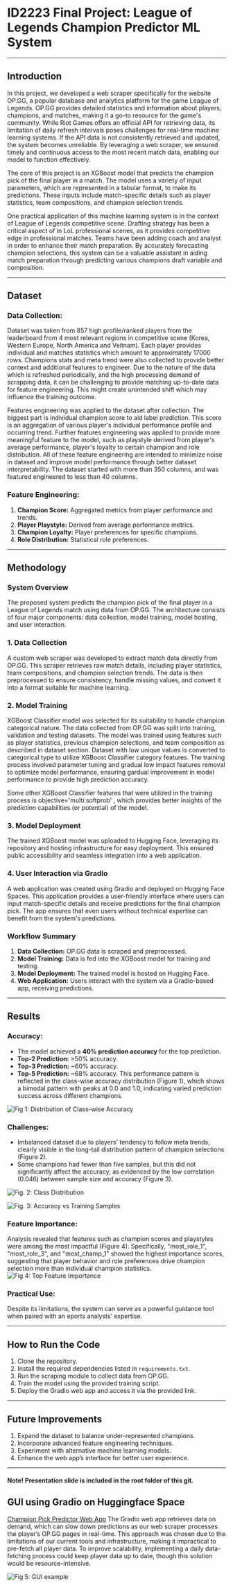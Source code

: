 # ID2223 Final Project: League of Legends Champion Predictor ML System

---

## Introduction
In this project, we developed a web scraper specifically for the website OP.GG, a popular database and analytics platform for the game League of Legends. OP.GG provides detailed statistics and information about players, champions, and matches, making it a go-to resource for the game's community. While Riot Games offers an official API for retrieving data, its limitation of daily refresh intervals poses challenges for real-time machine learning systems. If the API data is not consistently retrieved and updated, the system becomes unreliable. By leveraging a web scraper, we ensured timely and continuous access to the most recent match data, enabling our model to function effectively.

The core of this project is an XGBoost model that predicts the champion pick of the final player in a match. The model uses a variety of input parameters, which are represented in a tabular format, to make its predictions. These inputs include match-specific details such as player statistics, team compositions, and champion selection trends.

One practical application of this machine learning system is in the context of League of Legends competitive scene. Drafting strategy has been a critical aspect of in LoL professional scenes, as it provides competitive edge in professional matches. Teams have been adding coach and analyst in order to enhance their match preparation. By accurately forecasting champion selections, this system can be a valuable assistant in aiding match preparation through predicting various champions draft variable and composition.

---

## Dataset
### Data Collection:
Dataset was taken from 857 high profile/ranked players from the leaderboard from 4 most relevant regions in competitive scene (Korea, Western Europe, North America and Veitnam). Each player provides individual and matches statistics which amount to approximately 17000 rows. Champions stats and meta trend were also collected to provide better context and additional features to engineer. Due to the nature of the data which is refreshed periodically, and the high processing demand of scrapping data, it can be challenging to provide matching up-to-date data for feature engineering. This might create unintended shift which may influence the training outcome.

Features engineering was applied to the dataset after collection. The biggest part is individual champion score to aid label prediction. This score is an aggregation of various player's individual performance profile and occurring trend. Further features engineering was applied to provide more meaningful feature to the model, such as playstyle derived from player's average performance, player's loyalty to certain champion and role distribution. All of these feature engineering are intended to minimize noise in dataset and improve model performance through better dataset interpretability. The dataset started with more than 350 columns, and was featured engineered to less than 40 columns.

### Feature Engineering:
1. **Champion Score:** Aggregated metrics from player performance and trends.
2. **Player Playstyle:** Derived from average performance metrics.
3. **Champion Loyalty:** Player preferences for specific champions.
4. **Role Distribution:** Statistical role preferences.

---

## Methodology
### System Overview
The proposed system predicts the champion pick of the final player in a League of Legends match using data from OP.GG. The architecture consists of four major components: data collection, model training, model hosting, and user interaction.

### 1. Data Collection
A custom web scraper was developed to extract match data directly from OP.GG. This scraper retrieves raw match details, including player statistics, team compositions, and champion selection trends. The data is then preprocessed to ensure consistency, handle missing values, and convert it into a format suitable for machine learning.

### 2. Model Training
XGBoost Classifier model was selected for its suitability to handle champion categorical nature. The data collected from OP.GG was split into training, validation and testing datasets. The model was trained using features such as player statistics, previous champion selections, and team composition as described in dataset section. Dataset with low unique values is converted to categorical type to utilize XGBoost Classifier category features. The training process involved parameter tuning and gradual low impact features removal to optimize model performance, ensuring gardual improvement in model performance to provide high prediction accuracy. 

Some other XGBoost Classifier features that were utilized in the training process is objective='multi:softprob' , which provides better insights of the prediction capabilities (or potential) of the model.

### 3. Model Deployment
The trained XGBoost model was uploaded to Hugging Face, leveraging its repository and hosting infrastructure for easy deployment. This ensured public accessibility and seamless integration into a web application.

### 4. User Interaction via Gradio
A web application was created using Gradio and deployed on Hugging Face Spaces. This application provides a user-friendly interface where users can input match-specific details and receive predictions for the final champion pick. The app ensures that even users without technical expertise can benefit from the system's predictions.

### Workflow Summary
1. **Data Collection:** OP.GG data is scraped and preprocessed.
2. **Model Training:** Data is fed into the XGBoost model for training and testing.
3. **Model Deployment:** The trained model is hosted on Hugging Face.
4. **Web Application:** Users interact with the system via a Gradio-based app, receiving predictions.

---

## Results
### Accuracy:
- The model achieved a **40% prediction accuracy** for the top prediction.
- **Top-2 Prediction:** >50% accuracy.
- **Top-3 Prediction:** ~60% accuracy.
- **Top-5 Prediction:** ~68% accuracy.
This performance pattern is reflected in the class-wise accuracy distribution (Figure 1), which shows a bimodal pattern with peaks at 0.0 and 1.0, indicating varied prediction success across different champions.

![Fig 1: Distribution of Class-wise Accuracy](images/distribution_of_class_wise_accuracy.jpg)

### Challenges:
- Imbalanced dataset due to players’ tendency to follow meta trends, clearly visible in the long-tail distribution pattern of champion selections (Figure 2).
- Some champions had fewer than five samples, but this did not significantly affect the accuracy, as evidenced by the low correlation (0.046) between sample size and accuracy (Figure 3).

![Fig. 2: Class Distribution](images/class_distribution.jpg)

![Fig. 3: Accuracy vs Training Samples](images/accuracy_vs_training_samples.jpg)

### Feature Importance:
Analysis revealed that features such as champion scores and playstyles were among the most impactful (Figure 4). Specifically, "most_role_1", "most_role_3", and "most_champ_1" showed the highest importance scores, suggesting that player behavior and role preferences drive champion selection more than individual champion statistics.
![Fig 4: Top Feature Importance](images/top_feature_importance.jpg)

### Practical Use:
Despite its limitations, the system can serve as a powerful guidance tool when paired with an eports analysts’ expertise.

---

## How to Run the Code
1. Clone the repository.
2. Install the required dependencies listed in `requirements.txt`.
3. Run the scraping module to collect data from OP.GG.
4. Train the model using the provided training script.
5. Deploy the Gradio web app and access it via the provided link.

---

## Future Improvements
1. Expand the dataset to balance under-represented champions.
2. Incorporate advanced feature engineering techniques.
3. Experiment with alternative machine learning models.
4. Enhance the web app’s interface for better user experience.

---

#### Note! Presentation slide is included in the root folder of this git.

## GUI using Gradio on Huggingface Space
[Champion Pick Predictor Web App](https://huggingface.co/spaces/ivwhy/lol_champion_pick_predictor)
The Gradio web app retrieves data on demand, which can slow down predictions as our web scraper processes the player’s OP.GG pages in real-time. This approach was chosen due to the limitations of our current tools and infrastructure, making it impractical to pre-fetch all player data. To improve scalability, implementing a daily data-fetching process could keep player data up to date, though this solution would be resource-intensive.


![Fig 5: GUI example](images/example_of_GUI.png)
